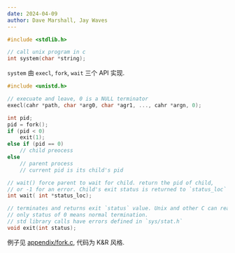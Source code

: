 ```yaml
---
date: 2024-04-09
author: Dave Marshall, Jay Waves
---
```


```c
#include <stdlib.h>

// call unix program in c
int system(char *string);
```

`system` 由 `execl`, `fork`, `wait` 三个 API 实现.

```c
#include <unistd.h>

// execuate and leave, 0 is a NULL terminator
execl(cahr *path, char *arg0, char *agr1, ..., cahr *argn, 0);

int pid; 
pid = fork();
if (pid < 0)
	exit(1);
else if (pid == 0)
	// child preocess
else
	// parent process
	// current pid is its child's pid

// wait() force parent to wait for child. return the pid of child, 
// or -1 for an error. Child's exit status is returned to `status_loc`
int wait( int *status_loc);
```

```c
// terminates and returns exit `status` value. Unix and other C can read status.
// only status of 0 means normal termination.
// std library calls have errors defined in `sys/stat.h`
void exit(int status);
```

例子见 [appendix/fork.c](../../appendix/程序/fork.c), 代码为 K&R 风格.